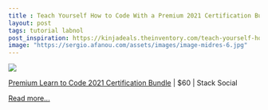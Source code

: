 ```yaml
---
title : Teach Yourself How to Code With a Premium 2021 Certification Bundle, 98% off [Exclusive]
layout: post
tags: tutorial labnol
post_inspiration: https://kinjadeals.theinventory.com/teach-yourself-how-to-code-with-a-premium-2021-certific-1846618984
image: "https://sergio.afanou.com/assets/images/image-midres-6.jpg"
---
```


<img src="https://i.kinja-img.com/gawker-media/image/upload/s--oIz1snF6--/c_fit,fl_progressive,q_80,w_636/wpax2cy5192dl6ajxbyl.jpg" /><p><a href="https://stacksocial.com/sales/the-premium-learn-to-code-2021-certification-bundle?aid=a-efnv1nsd&amp;utm_source=theinventory.com&amp;utm_medium=referral&amp;utm_campaign=the-premium-learn-to-code-2021-certification-bundle_040221&amp;utm_term=scsf-484652" target="_blank" rel="noopener noreferrer">Premium Learn to Code 2021 Certification Bundle</a> | $60 | Stack Social </p><p><a href="https://kinjadeals.theinventory.com/teach-yourself-how-to-code-with-a-premium-2021-certific-1846618984">Read more...</a></p>